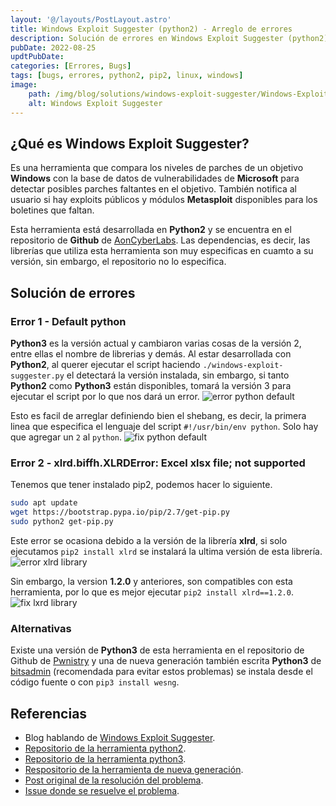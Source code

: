 ```yaml
---
layout: '@/layouts/PostLayout.astro'
title: Windows Exploit Suggester (python2) - Arreglo de errores
description: Solución de errores en Windows Exploit Suggester (python2)
pubDate: 2022-08-25
updtPubDate:
categories: [Errores, Bugs]
tags: [bugs, errores, python2, pip2, linux, windows]
image:
    path: /img/blog/solutions/windows-exploit-suggester/Windows-Exploit-Suggester.webp
    alt: Windows Exploit Suggester
---
```


## ¿Qué es Windows Exploit Suggester?

Es una herramienta que compara los niveles de parches de un objetivo **Windows** con la base de datos de vulnerabilidades de **Microsoft** para detectar posibles parches faltantes en el objetivo. También notifica al usuario si hay exploits públicos y módulos **Metasploit** disponibles para los boletines que faltan.

Esta herramienta está desarrollada en **Python2** y se encuentra en el repositorio de **Github** de [AonCyberLabs](https://github.com/AonCyberLabs/Windows-Exploit-Suggester). Las dependencias, es decir, las librerías que utiliza esta herramienta son muy especificas en cuamto a su versión, sin embargo, el repositorio no lo especifica.

## Solución de errores

### Error 1 - Default python

**Python3** es la versión actual y cambiaron varias cosas de la versión 2, entre ellas el nombre de librerias y demás. Al estar desarrollada con **Python2**, al querer ejecutar el script haciendo `./windows-exploit-suggester.py` el detectará la versión instalada, sin embargo, si tanto **Python2** como **Python3** están disponibles, tomará la versión 3 para ejecutar el script por lo que nos dará un error.
![error python default](/img/blog/solutions/windows-exploit-suggester/error-1.webp)

Esto es facil de arreglar definiendo bien el shebang, es decir, la primera linea que especifica el lenguaje del script `#!/usr/bin/env python`. Solo hay que agregar un `2` al `python`.
![fix python default](/img/blog/solutions/windows-exploit-suggester/fix-1.webp)

### Error 2 - xlrd.biffh.XLRDError: Excel xlsx file; not supported

Tenemos que tener instalado pip2, podemos hacer lo siguiente.

```bash
sudo apt update
wget https://bootstrap.pypa.io/pip/2.7/get-pip.py
sudo python2 get-pip.py
```

Este error se ocasiona debido a la versión de la librería **xlrd**, si solo ejecutamos `pip2 install xlrd` se instalará la ultima versión de esta librería.
![error xlrd library](/img/blog/solutions/windows-exploit-suggester/error-2.webp)

Sin embargo, la version **1.2.0** y anteriores, son compatibles con esta herramienta, por lo que es mejor ejecutar `pip2 install xlrd==1.2.0`.
![fix lxrd library](/img/blog/solutions/windows-exploit-suggester/fix-2.webp)

### Alternativas

Existe una versión de **Python3** de esta herramienta en el repositorio de Github de [Pwnistry](https://github.com/Pwnistry/Windows-Exploit-Suggester-python3) y una de nueva generación también escrita **Python3** de [bitsadmin](https://github.com/bitsadmin/wesng) (recomendada para evitar estos problemas) se instala desde el código fuente o con `pip3 install wesng`.

## Referencias

* Blog hablando de [Windows Exploit Suggester](https://blog.gdssecurity.com/labs/2014/7/11/introducing-windows-exploit-suggester.html).
* [Repositorio de la herramienta python2](https://github.com/AonCyberLabs/Windows-Exploit-Suggester).
* [Repositorio de la herramienta python3](https://github.com/Pwnistry/Windows-Exploit-Suggester-python3).
* [Respositorio de la herramienta de nueva generación](https://github.com/bitsadmin/wesng).
* [Post original de la resolución del problema](https://stackoverflow.com/questions/65254535/xlrd-biffh-xlrderror-excel-xlsx-file-not-supported).
* [Issue donde se resuelve el problema](https://github.com/AonCyberLabs/Windows-Exploit-Suggester/issues/50).
